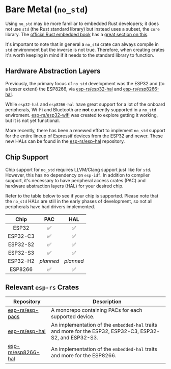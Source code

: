 # Bare Metal (`no_std`)

Using `no_std` may be more familiar to embedded Rust developers; it does not use `std` (the Rust standard library) but instead uses a subset, the `core` library. The [official Rust embedded book] has a [great section on this].

It's important to note that in general a `no_std` crate can always compile in `std` environment but the inverse is not true. Therefore, when creating crates it's worth keeping in mind if it needs to the standard library to function.

[great section on this]: https://docs.rust-embedded.org/book/intro/no-std.html
[official rust embedded book]: https://docs.rust-embedded.org/

## Hardware Abstraction Layers

Previously, the primary focus of `no_std` development was the ESP32 and (to a lesser extent) the ESP8266, via [esp-rs/esp32-hal] and [esp-rs/esp8266-hal].

While `esp32-hal` and `esp8266-hal` have great support for a lot of the onboard peripherals, Wi-Fi and Bluetooth are **not** currently supported in a `no_std` enviroment. [esp-rs/esp32-wifi] was created to explore getting it working, but it is not yet functional.

More recently, there has been a renewed effort to implement `no_std` support for the entire lineup of Espressif devices from the ESP32 and newer. These new HALs can be found in the [esp-rs/esp-hal] repository.

[esp-rs/esp32-hal]: https://github.com/esp-rs/esp32-hal
[esp-rs/esp32-wifi]: https://github.com/esp-rs/esp32-wifi

## Chip Support

Chip support for `no_std` requires LLVM/Clang support just like for `std`. However, this has no dependency on `esp-idf`. In addition to compiler support, it's necessary to have peripheral access crates (PAC) and hardware abstraction layers (HAL) for your desired chip.

Refer to the table below to see if your chip is supported. Please note that the `no_std` HALs are still in the early phases of development, so not all peripherals have had drivers implemented.

|   Chip   |    PAC    |    HAL    |
| :------: | :-------: | :-------: |
|  ESP32   |    ✅     |    ✅     |
| ESP32-C3 |    ✅     |    ✅     |
| ESP32-S2 |    ✅     |    ✅     |
| ESP32-S3 |    ✅     |    ✅     |
| ESP32-H2 | _planned_ | _planned_ |
| ESP8266  |    ✅     |    ✅     |

## Relevant `esp-rs` Crates

| Repository           | Description                                                                                              |
| -------------------- | -------------------------------------------------------------------------------------------------------- |
| [esp-rs/esp-pacs]    | A monorepo containing PACs for each supported device.                                                    |
| [esp-rs/esp-hal]     | An implementation of the `embedded-hal` traits and more for the ESP32, ESP32-C3, ESP32-S2, and ESP32-S3. |
| [esp-rs/esp8266-hal] | An implementation of the `embedded-hal` traits and more for the ESP8266.                                 |

[esp-rs/esp-pacs]: https://github.com/esp-rs/esp-pacs
[esp-rs/esp-hal]: https://github.com/esp-rs/esp-hal
[esp-rs/esp8266-hal]: https://github.com/esp-rs/esp8266-hal
